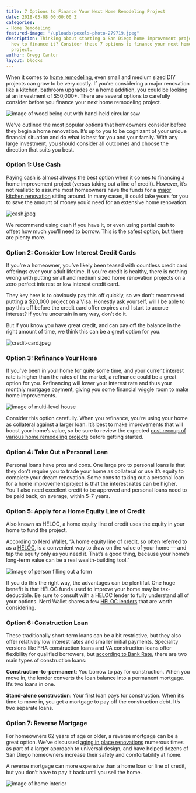 ```yaml
---
title: 7 Options to Finance Your Next Home Remodeling Project
date: 2018-03-08 00:00:00 Z
categories:
- Home Remodeling
featured-image: "/uploads/pexels-photo-279719.jpeg"
description: Thinking about starting a San Diego home improvement project but not sure
  how to finance it? Consider these 7 options to finance your next home remodeling
  project.
author: Gregg Cantor
layout: blocks
---
```


When it comes to [home remodeling](/san-diego-home-remodel-services), even small and medium sized DIY projects can grow to be very costly. If you’re considering a major renovation like a kitchen, bathroom upgrades or a home addition, you could be looking at an investment of $50,000\+. There are several options to carefully consider before you finance your next home remodeling project.

![image of wood being cut with hand-held circular saw](/uploads/saw-wood.png "Need Financing for Your Home Remodel? Try These Options Below")

We’ve outlined the most popular options that homeowners consider before they begin a home renovation. It’s up to you to be cognizant of your unique financial situation and do what is best for you and your family. With any large investment, you should consider all outcomes and choose the direction that suits you best.

### Option 1: Use Cash

Paying cash is almost always the best option when it comes to financing a home improvement project (versus taking out a line of credit). However, it’s not realistic to assume most homeowners have the funds for a [major kitchen renovation](/san-diego-kitchen-remodeling-services) sitting around. In many cases, it could take years for you to save the amount of money you’d need for an extensive home renovation.

![cash.jpeg](/uploads/cash.jpeg)

We recommend using cash if you have it, or even using partial cash to offset how much you’ll need to borrow. This is the safest option, but there are plenty more.

### Option 2: Consider Low Interest Credit Cards

If you’re a homeowner, you’ve likely been teased with countless credit card offerings over your adult lifetime. If you're credit is healthy, there is nothing wrong with putting small and medium sized home renovation projects on a zero perfect interest or low interest credit card.

They key here is to obviously pay this off quickly, so we don't recommend putting a $20,000 project on a Visa. Honestly ask yourself, will I be able to pay this off before the credit card offer expires and I start to accrue interest? If you’re uncertain in any way, don’t do it.

But if you know you have great credit, and can pay off the balance in the right amount of time, we think this can be a great option for you.

![credit-card.jpeg](/uploads/credit-card.jpeg)

### Option 3: Refinance Your Home

If you’ve been in your home for quite some time, and your current interest rate is higher than the rates of the market, a refinance could be a great option for you. Refinancing will lower your interest rate and thus your monthly mortgage payment, giving you some financial wiggle room to make home improvements.

![image of multi-level house](/uploads/house.jpeg "Refinancing Your Home")

Consider this option carefully. When you refinance, you’re using your home as collateral against a larger loan. It’s best to make improvements that will boost your home’s value, so be sure to review the expected [cost recoup of various home remodeling projects](/infographic-2018-cost-vs-value-report-home-remodeling/) before getting started.

### Option 4: Take Out a Personal Loan

Personal loans have pros and cons. One large pro to personal loans is that they don’t require you to trade your home as collateral or use it’s equity to complete your dream renovation. Some cons to taking out a personal loan for a home improvement project is that the interest rates can be higher. You’ll also need excellent credit to be approved and personal loans need to be paid back, on average, within 5-7 years.

### Option 5: Apply for a Home Equity Line of Credit

Also known as HELOC, a home equity line of credit uses the equity in your home to fund the project.

According to Nerd Wallet, “A home equity line of credit, so often referred to as a [HELOC](https://www.nerdwallet.com/blog/mortgages/home-equity-line-of-credit/), is a convenient way to draw on the value of your home — and tap the equity only as you need it. That’s a good thing, because your home’s long-term value can be a real wealth-building tool.”

![image of person filling out a form](/uploads/application.jpeg "HELOC Loans Can Be a Great Financing Option")

If you do this the right way, the advantages can be plentiful. One huge benefit is that HELOC funds used to improve your home may be tax-deductible. Be sure to consult with a HELOC lender to fully understand all of your options. Nerd Wallet shares a few [HELOC lenders](https://www.nerdwallet.com/blog/mortgages/best-heloc-lenders/) that are worth considering.

### Option 6: Construction Loan

These traditionally short-term loans can be a bit restrictive, but they also offer relatively low interest rates and smaller initial payments. Speciality versions like FHA construction loans and VA construction loans offer flexibility for qualified borrowers, but [according to Bank Rate](https://www.bankrate.com/finance/mortgages/construction-loans-explained.aspx), there are two main types of construction loans:

**Construction-to-permanent**: You borrow to pay for construction. When you move in, the lender converts the loan balance into a permanent mortgage. It’s two loans in one.

**Stand-alone construction**: Your first loan pays for construction. When it’s time to move in, you get a mortgage to pay off the construction debt. It’s two separate loans.

### Option 7: Reverse Mortgage

For homeowners 62 years of age or older, a reverse mortgage can be a great option. We’ve discussed [aging in place renovations](/aging-in-place-10-concepts-of-universal-design/) numerous times as part of a larger approach to universal design, and have helped dozens of San Diego homeowners increase their safety and comfortability at home.

A reverse mortgage can more expensive than a home loan or line of credit, but you don’t have to pay it back until you sell the home.

![image of home interior](/uploads/home-sweet-home.png "Finance Home Improvements with a Reverse Mortgage")